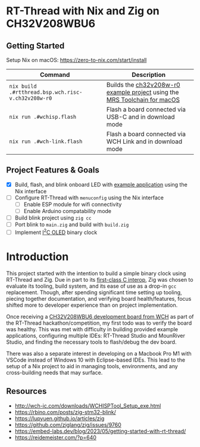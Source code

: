 # RT-Thread with Nix and Zig on CH32V208WBU6

## Getting Started

Setup Nix on macOS: https://zero-to-nix.com/start/install

| Command                                            | Description
| -------------------------------------------------- | --------------------------------------- |
| `nix build .#rtthread.bsp.wch.risc-v.ch32v208w-r0` | Builds the [ch32v208w-r0 example project](https://github.com/RT-Thread/rt-thread/blob/0b6f7743f142daff066d14b99b85a60eb0e8a4a0/bsp/wch/risc-v/ch32v208w-r0/applications/main.c) using the [MRS Toolchain for macOS](http://www.mounriver.com/download) |
| `nix run .#wchisp.flash` | Flash a board connected via USB-C and in download mode |
| `nix run .#wch-link.flash` | Flash a board connected via WCH Link and in download mode |

## Project Features & Goals
- [x] Build, flash, and blink onboard LED with [example application](https://github.com/RT-Thread/rt-thread/blob/0b6f7743f142daff066d14b99b85a60eb0e8a4a0/bsp/wch/risc-v/ch32v208w-r0/applications/main.c) using the Nix interface
- [ ] Configure RT-Thread with `menuconfig` using the Nix interface
  - [ ] Enable ESP module for wifi connectivity
  - [ ] Enable Arduino compatability mode
- [ ] Build blink project using `zig cc` 
- [ ] Port blink to `main.zig` and build with `build.zig`
- [ ] Implement [I<sup>2</sup>C OLED](https://www.amazon.com/Pieces-Display-Module-SSD1306-Screen/dp/B08N6N8L5Q) binary clock

# Introduction

This project started with the intention to build a simple binary clock using RT-Thread and Zig. Due in part to its [first-class C interop](https://ziglearn.org/chapter-4/), Zig was chosen to evaluate its tooling, build system, and its ease of use as a drop-in `gcc` replacement. 
Though, after spending significant time setting up tooling, piecing together documentation, and verifying board health/features, focus shifted more to developer experience than on project implementation.

Once receiving a [CH32V208WBU6 development board from WCH](https://www.wch.cn/products/CH32V208.html) as part of the RT-Thread hackathon/competition, my first todo was to verify the board was healthy. This was met with difficulty in building provided example applications, configuring multiple IDEs: RT-Thread Studio and MounRiver Studio, and 
finding the necessary tools to flash/debug the dev board. 

There was also a separate interest in developing on a Macbook Pro M1 with VSCode instead of Windows 10 with Eclipse-based IDEs. This lead to the setup of a Nix project to aid in managing tools, environments, and any cross-building needs that may surface. 



<!-- ## Summary
- It collects all my tools for me, builds them, version and hashes them
- Keeps all my dependencies verifiable and immutible
- Builds a custom toolchain and injects it into RT-Thread build environment to support building for a custom BSP
- Overrides RT-Thread defaults to build in a sandboxed, pre-cached environment

## Walkthrough
- mrs-toolchain, easy archive mangement
- wchisp, no fuss rust
- rt-thread, cached env and packages, overrides without mutating root
- How to Use, nix run magic


Issues I ran into
- scons & menuconfig have a lot of leaky/implicit things going on
- Getting a simple RT-Thread project setup for a given board was unintuitive
    - No documentation on the proper way to flash the board, so I ordered a WCH link to be safe (and for debugging)
    - Went through multiple tools: RT-Thread Studio and MounRiver Studio to test the basic flashing process and verify the board
    - RT-Thread example ran into build issues out of the box
    - Used MRS to flash the WCH-Link with new firmware which fixed "unknown version" and flashed a working CH32V208WBU6 template from here -->

    
<!-- ## Assets
- Picture of board with WCH-Link and Schematic?
- Picture of board with usb-c direct connection
- Gif of board flashing LED, big led and onboard
    - talk about pins and their usage for the LED
- Screenshots of RT-Thread/MRS Studio Configs
- Screenshots of build/flash successes and errors -->

## Resources
- http://wch-ic.com/downloads/WCHISPTool_Setup_exe.html
- https://rbino.com/posts/zig-stm32-blink/
- https://lupyuen.github.io/articles/zig
- https://github.com/ziglang/zig/issues/9760
- https://embed-labs.dev/blog/2023/05/getting-started-with-rt-thread/
- https://reidemeister.com/?p=640
